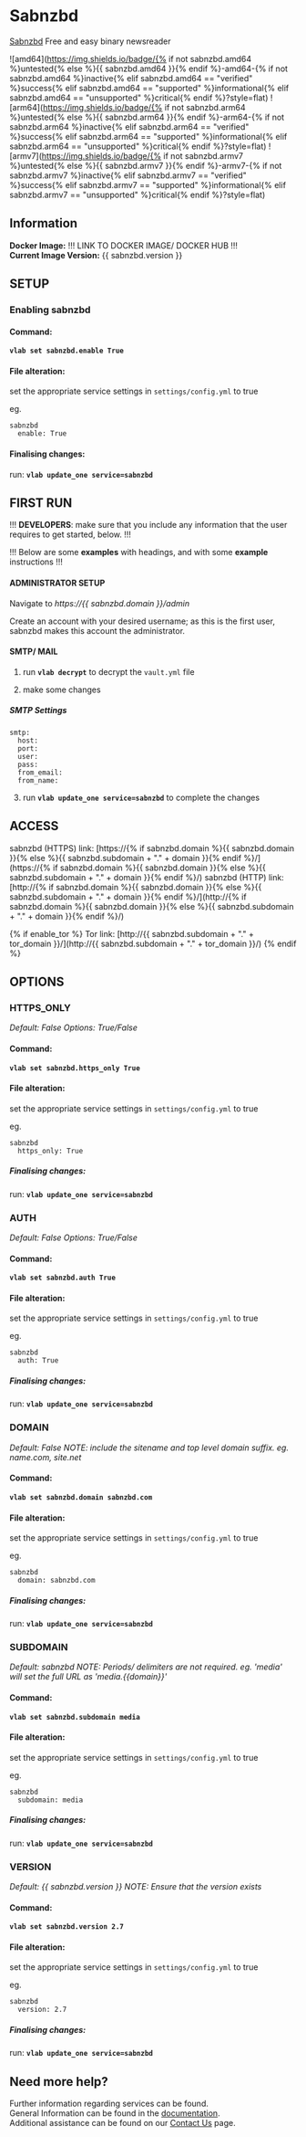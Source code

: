 # Sabnzbd

[Sabnzbd](https://sabnzbd.org/) Free and easy binary newsreader

![amd64](https://img.shields.io/badge/{% if not sabnzbd.amd64 %}untested{% else %}{{ sabnzbd.amd64 }}{% endif %}-amd64-{% if not sabnzbd.amd64 %}inactive{% elif sabnzbd.amd64 == "verified" %}success{% elif sabnzbd.amd64 == "supported" %}informational{% elif sabnzbd.amd64 == "unsupported" %}critical{% endif %}?style=flat)
![arm64](https://img.shields.io/badge/{% if not sabnzbd.arm64 %}untested{% else %}{{ sabnzbd.arm64 }}{% endif %}-arm64-{% if not sabnzbd.arm64 %}inactive{% elif sabnzbd.arm64 == "verified" %}success{% elif sabnzbd.arm64 == "supported" %}informational{% elif sabnzbd.arm64 == "unsupported" %}critical{% endif %}?style=flat)
![armv7](https://img.shields.io/badge/{% if not sabnzbd.armv7 %}untested{% else %}{{ sabnzbd.armv7 }}{% endif %}-armv7-{% if not sabnzbd.armv7 %}inactive{% elif sabnzbd.armv7 == "verified" %}success{% elif sabnzbd.armv7 == "supported" %}informational{% elif sabnzbd.armv7 == "unsupported" %}critical{% endif %}?style=flat)

## Information


**Docker Image:** !!! LINK TO DOCKER IMAGE/ DOCKER HUB !!!  
**Current Image Version:** {{ sabnzbd.version }}

## SETUP

### Enabling sabnzbd

#### Command:

**`vlab set sabnzbd.enable True`**

#### File alteration:

set the appropriate service settings in `settings/config.yml` to true

eg.
```
sabnzbd
  enable: True
```

#### Finalising changes:

run: **`vlab update_one service=sabnzbd`**

## FIRST RUN

!!! **DEVELOPERS**: make sure that you include any information that the user requires to get started, below. !!!

!!! Below are some **examples** with headings, and with some **example** instructions !!!

#### ADMINISTRATOR SETUP

Navigate to *https://{{ sabnzbd.domain }}/admin*

Create an account with your desired username; as this is the first user, sabnzbd makes this account the administrator.

#### SMTP/ MAIL

1. run **`vlab decrypt`** to decrypt the `vault.yml` file

2. make some changes


##### SMTP Settings
```
smtp:
  host:
  port:
  user:
  pass:
  from_email:
  from_name:
```

3. run **`vlab update_one service=sabnzbd`** to complete the changes


## ACCESS

sabnzbd (HTTPS) link: [https://{% if sabnzbd.domain %}{{ sabnzbd.domain }}{% else %}{{ sabnzbd.subdomain + "." + domain }}{% endif %}/](https://{% if sabnzbd.domain %}{{ sabnzbd.domain }}{% else %}{{ sabnzbd.subdomain + "." + domain }}{% endif %}/)
sabnzbd (HTTP) link: [http://{% if sabnzbd.domain %}{{ sabnzbd.domain }}{% else %}{{ sabnzbd.subdomain + "." + domain }}{% endif %}/](http://{% if sabnzbd.domain %}{{ sabnzbd.domain }}{% else %}{{ sabnzbd.subdomain + "." + domain }}{% endif %}/)

{% if enable_tor %}
Tor link: [http://{{ sabnzbd.subdomain + "." + tor_domain }}/](http://{{ sabnzbd.subdomain + "." + tor_domain }}/)
{% endif %}

## OPTIONS

### HTTPS_ONLY
*Default: False*
*Options: True/False*

#### Command:

**`vlab set sabnzbd.https_only True`**

#### File alteration:

set the appropriate service settings in `settings/config.yml` to true

eg.
```
sabnzbd
  https_only: True
```

##### Finalising changes:

run: **`vlab update_one service=sabnzbd`**

### AUTH
*Default: False*
*Options: True/False*

#### Command:

**`vlab set sabnzbd.auth True`**

#### File alteration:

set the appropriate service settings in `settings/config.yml` to true

eg.
```
sabnzbd
  auth: True
```

##### Finalising changes:

run: **`vlab update_one service=sabnzbd`**

### DOMAIN
*Default: False*
*NOTE: include the sitename and top level domain suffix. eg. name.com, site.net*

#### Command:

**`vlab set sabnzbd.domain sabnzbd.com`**

#### File alteration:

set the appropriate service settings in `settings/config.yml` to true

eg.
```
sabnzbd
  domain: sabnzbd.com
```

##### Finalising changes:

run: **`vlab update_one service=sabnzbd`**

### SUBDOMAIN
*Default: sabnzbd*
*NOTE: Periods/ delimiters are not required. eg. 'media' will set the full URL as 'media.{{domain}}'*

#### Command:

**`vlab set sabnzbd.subdomain media`**

#### File alteration:

set the appropriate service settings in `settings/config.yml` to true

eg.
```
sabnzbd
  subdomain: media
```

##### Finalising changes:

run: **`vlab update_one service=sabnzbd`**

### VERSION
*Default: {{  sabnzbd.version  }}*
*NOTE: Ensure that the version exists*

#### Command:

**`vlab set sabnzbd.version 2.7`**

#### File alteration:

set the appropriate service settings in `settings/config.yml` to true

eg.
```
sabnzbd
  version: 2.7
```

##### Finalising changes:

run: **`vlab update_one service=sabnzbd`**

## Need more help?
Further information regarding services can be found. \
General Information can be found in the [documentation](https://docs.vivumlab.com). \
Additional assistance can be found on our [Contact Us](https://docs.vivumlab.com/Contact-us) page.
